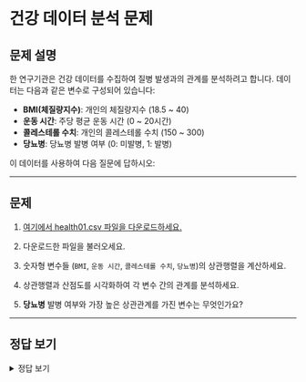 # 건강 데이터 분석 문제

## 문제 설명

한 연구기관은 건강 데이터를 수집하여 질병 발생과의 관계를 분석하려고 합니다. 데이터는 다음과 같은 변수로 구성되어 있습니다:

- **BMI(체질량지수)**: 개인의 체질량지수 (18.5 ~ 40)
- **운동 시간**: 주당 평균 운동 시간 (0 ~ 20시간)
- **콜레스테롤 수치**: 개인의 콜레스테롤 수치 (150 ~ 300)
- **당뇨병**: 당뇨병 발병 여부 (0: 미발병, 1: 발병)

이 데이터를 사용하여 다음 질문에 답하시오:

---

## 문제
1. [여기에서 health01.csv 파일을 다운로드하세요.](./health01.csv)

2. 다운로드한 파일을 불러오세요.

3. 숫자형 변수들 (`BMI`, `운동 시간`, `콜레스테롤 수치`, `당뇨병`)의 상관행렬을 계산하세요.

4. 상관행렬과 산점도를 시각화하여 각 변수 간의 관계를 분석하세요.

5. **당뇨병** 발병 여부와 가장 높은 상관관계를 가진 변수는 무엇인가요?

---

## 정답 보기

<details>
<summary>정답 보기</summary>

### 정답

1. CSV 파일 생성 및 불러오기:
   - 코드를 실행하여 `health01.csv` 파일을 불러옵니다.

2. 상관행렬:
   - 당뇨병 발병 여부는 `BMI`와 가장 높은 상관관계를 가집니다.

3. 상관행렬 및 산점도 시각화:
   - `pairs.panels` 함수로 산점도와 상관계수를 시각화합니다.

4. 당뇨병 발병 여부와 가장 높은 상관관계를 가진 변수:
   - **BMI(체질량지수)**

</details>

